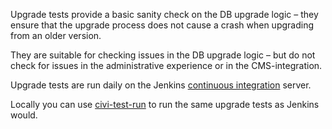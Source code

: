 Upgrade tests provide a basic sanity check on the DB upgrade logic –
they ensure that the upgrade process does not cause a crash when upgrading
from an older version.

They are suitable for checking issues in the DB upgrade logic –
but do not check for issues in the administrative experience or in the
CMS-integration.

Upgrade tests are run daily on the Jenkins [continuous integration](testing/continuous-integration.md) server.

Locally you can use [civi-test-run](tools/civi-test-run.md) to run the same upgrade tests as Jenkins would.
